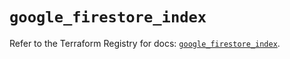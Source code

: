# `google_firestore_index`

Refer to the Terraform Registry for docs: [`google_firestore_index`](https://registry.terraform.io/providers/hashicorp/google-beta/6.10.0/docs/resources/google_firestore_index).

